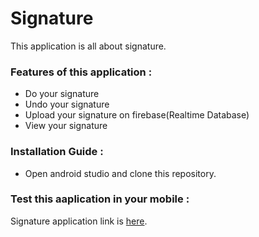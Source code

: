 # Signature
This application is all about signature.

### Features of this application :
* Do your signature
* Undo your signature
* Upload your signature on firebase(Realtime Database)
* View your signature

### Installation Guide :
* Open android studio and clone this repository.

### Test this aaplication in your mobile :
Signature application link is [here](https://drive.google.com/file/d/1sDsEv-n8LNAgVKQ71l45GkL8tDXsmD65/view?usp=sharing).
